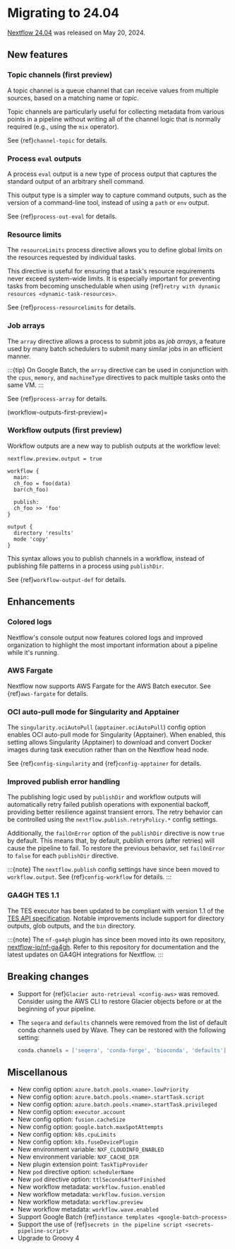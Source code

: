 
# Migrating to 24.04

[Nextflow 24.04](https://github.com/nextflow-io/nextflow/releases/tag/v24.04.0) was released on May 20, 2024.

## New features

<h3>Topic channels (first preview)</h3>

A topic channel is a queue channel that can receive values from multiple sources, based on a matching name or *topic*.

Topic channels are particularly useful for collecting metadata from various points in a pipeline without writing all of the channel logic that is normally required (e.g., using the `mix` operator).

See {ref}`channel-topic` for details.

<h3>Process <code>eval</code> outputs</h3>

A process `eval` output is a new type of process output that captures the standard output of an arbitrary shell command.

This output type is a simpler way to capture command outputs, such as the version of a command-line tool, instead of using a `path` or `env` output.

See {ref}`process-out-eval` for details.

<h3>Resource limits</h3>

The `resourceLimits` process directive allows you to define global limits on the resources requested by individual tasks.

This directive is useful for ensuring that a task's resource requirements never exceed system-wide limits. It is especially important for preventing tasks from becoming unschedulable when using {ref}`retry with dynamic resources <dynamic-task-resources>`.

See {ref}`process-resourcelimits` for details.

<h3>Job arrays</h3>

The `array` directive allows a process to submit jobs as *job arrays*, a feature used by many batch schedulers to submit many similar jobs in an efficient manner.

:::{tip}
On Google Batch, the `array` directive can be used in conjunction with the `cpus`, `memory`, and `machineType` directives to pack multiple tasks onto the same VM.
:::

See {ref}`process-array` for details.

(workflow-outputs-first-preview)=

<h3>Workflow outputs (first preview)</h3>

Workflow outputs are a new way to publish outputs at the workflow level:

```nextflow
nextflow.preview.output = true

workflow {
  main:
  ch_foo = foo(data)
  bar(ch_foo)

  publish:
  ch_foo >> 'foo'
}

output {
  directory 'results'
  mode 'copy'
}
```

This syntax allows you to publish channels in a workflow, instead of publishing file patterns in a process using `publishDir`.

See {ref}`workflow-output-def` for details.

## Enhancements

<h3>Colored logs</h3>

Nextflow's console output now features colored logs and improved organization to highlight the most important information about a pipeline while it's running.

<h3>AWS Fargate</h3>

Nextflow now supports AWS Fargate for the AWS Batch executor. See {ref}`aws-fargate` for details.

<h3>OCI auto-pull mode for Singularity and Apptainer</h3>

The `singularity.ociAutoPull` (`apptainer.ociAutoPull`) config option enables OCI auto-pull mode for Singularity (Apptainer). When enabled, this setting allows Singularity (Apptainer) to download and convert Docker images during task execution rather than on the Nextflow head node.

See {ref}`config-singularity` and {ref}`config-apptainer` for details.

<h3>Improved publish error handling</h3>

The publishing logic used by `publishDir` and workflow outputs will automatically retry failed publish operations with exponential backoff, providing better resilience against transient errors. The retry behavior can be controlled using the `nextflow.publish.retryPolicy.*` config settings.

Additionally, the `failOnError` option of the `publishDir` directive is now `true` by default. This means that, by default, publish errors (after retries) will cause the pipeline to fail. To restore the previous behavior, set `failOnError` to `false` for each `publishDir` directive.

:::{note}
The `nextflow.publish` config settings have since been moved to `workflow.output`. See {ref}`config-workflow` for details.
:::

<h3>GA4GH TES 1.1</h3>

The TES executor has been updated to be compliant with version 1.1 of the [TES API specification](https://ga4gh.github.io/task-execution-schemas/docs/). Notable improvements include support for directory outputs, glob outputs, and the `bin` directory.

:::{note}
The `nf-ga4gh` plugin has since been moved into its own repository, [nextflow-io/nf-ga4gh](https://github.com/nextflow-io/nf-ga4gh). Refer to this repository for documentation and the latest updates on GA4GH integrations for Nextflow.
:::

## Breaking changes

- Support for {ref}`Glacier auto-retrieval <config-aws>` was removed. Consider using the AWS CLI to restore Glacier objects before or at the beginning of your pipeline.

- The `seqera` and `defaults` channels were removed from the list of default conda channels used by Wave. They can be restored with the following setting:

  ```groovy
  conda.channels = ['seqera', 'conda-forge', 'bioconda', 'defaults']

## Miscellanous

- New config option: `azure.batch.pools.<name>.lowPriority`
- New config option: `azure.batch.pools.<name>.startTask.script`
- New config option: `azure.batch.pools.<name>.startTask.privileged`
- New config option: `executor.account`
- New config option: `fusion.cacheSize`
- New config option: `google.batch.maxSpotAttempts`
- New config option: `k8s.cpuLimits`
- New config option: `k8s.fuseDevicePlugin`
- New environment variable: `NXF_CLOUDINFO_ENABLED`
- New environment variable: `NXF_CACHE_DIR`
- New plugin extension point: `TaskTipProvider`
- New `pod` directive option: `schedulerName` 
- New `pod` directive option: `ttlSecondsAfterFinished` 
- New workflow metadata: `workflow.fusion.enabled`
- New workflow metadata: `workflow.fusion.version`
- New workflow metadata: `workflow.preview`
- New workflow metadata: `workflow.wave.enabled`
- Support Google Batch {ref}`instance templates <google-batch-process>`
- Support the use of {ref}`secrets in the pipeline script <secrets-pipeline-script>`
- Upgrade to Groovy 4
